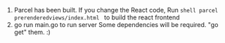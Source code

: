 1. Parcel has been built. If you change the React code, Run 
```shell parcel prerenderedviews/index.html ```
to build the react frontend
2. go run main.go to run server
Some dependencies will be required. "go get" them. :)
